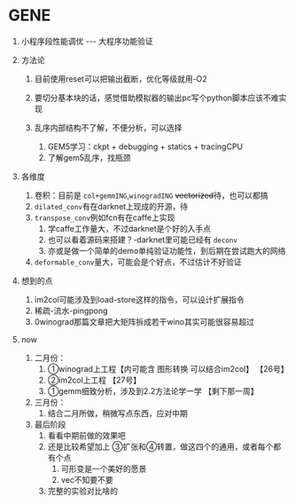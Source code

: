 # GENE

1. 小程序段性能调优 --- 大程序功能验证
2. 方法论

   1. 目前使用reset可以把输出截断，优化等级就用-O2
   2. 要切分基本块的话，感觉借助模拟器的输出pc写个python脚本应该不难实现
   3. 乱序内部结构不了解，不便分析，可以选择

      1. GEM5学习：ckpt  +  debugging +  statics  +  tracingCPU
      2. 了解gem5乱序，找瓶颈
3. 各维度

   1. 卷积：目前是 `col+gemmING`,`winogradING` ~~vectorized~~待，也可以都搞
   2. `dilated_conv`有在darknet上现成的开源，待
   3. `transpose_conv`例如fcn有在caffe上实现
      1. 学caffe工作量大，不过darknet是个好的入手点
      2. 也可以看着源码来搭建？-darknet里可能已经有 `deconv`
      3. 亦或是做一个简单的demo单纯验证功能性，到后期在尝试跑大的网络
   4. `deformable_conv`量大，可能会是个好点，不过估计不好验证
4. 想到的点

   1. im2col可能涉及到load-store这样的指令，可以设计扩展指令
   2. 稀疏-流水-pingpong
   3. 0winograd那篇文章把大矩阵拆成若干wino其实可能很容易超过
5. now

   1. 二月份：
      1. ①winograd上工程【内可能含 图形转换 可以结合im2col】   	【26号】
      2. ②im2col上工程									【27号】
      3. ①gemm细致分析，涉及到2.2方法论学一学				【剩下那一周】
   2. 三月份：
      1. 结合二月所做，稍微写点东西，应对中期
   3. 最后阶段
      1. 看看中期前做的效果吧
      2. 还是比较希望加上 ③扩张和④转置，做这四个的通用，或者每个都有个点
         1. 可形变是一个美好的愿景
         2. vec不知要不要
      3. 完整的实验对比啥的
